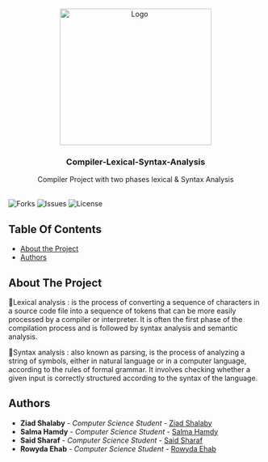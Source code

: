 
<br/>
<p align="center">
  <a href="https://github.com/ZeadShalaby/Compiler-lexical-Syntax-analysis">
          <img src="https://imgur.com/C1AuCeL.png?w=996" alt="Logo" width="300" height="270">

  </a>
    
<h3 align="center">Compiler-Lexical-Syntax-Analysis</h3>

  <p align="center">
   Compiler Project  with  two phases  lexical & Syntax Analysis
    <br/>
    <br/>
  </p>
  

![Forks](https://img.shields.io/github/forks/ZeadShalaby/Compiler-lexical-Syntax-analysis?style=social) ![Issues](https://img.shields.io/github/issues/ZeadShalaby/Compiler-lexical-Syntax-analysis) ![License](https://img.shields.io/github/license/ZeadShalaby/Compiler-lexical-Syntax-analysis)

## Table Of Contents

* [About the Project](#about-the-project)
* [Authors](#authors)




## About The Project

📌Lexical analysis : 
is the process of converting a sequence of characters in a source code file into a sequence of tokens that can be more easily processed by a compiler or interpreter. It is often the first phase of the compilation process and is followed by syntax analysis and semantic analysis.

📌Syntax analysis :
also known as parsing, is the process of analyzing a string of symbols, either in natural language or in a computer language, according to the rules of formal grammar. It involves checking whether a given input is correctly structured according to the syntax of the language.



## Authors
* **Ziad Shalaby** - *Computer Science Student* - [Ziad Shalaby](https://github.com/ZeadShalaby)
* **Salma Hamdy** - *Computer Science Student* - [Salma Hamdy](https://github.com/salmaserag)
* **Said Sharaf** - *Computer Science Student* - [Said Sharaf](https://github.com/Saidsharaf)
* **Rowyda Ehab** - *Computer Science Student* - [Rowyda Ehab](https://github.com/RowydaEhab8)


